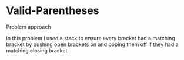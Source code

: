 # Valid-Parentheses

Problem approach

In this problem I used a stack to ensure every bracket had a matching bracket by pushing open brackets on and poping them off if they had a matching closing bracket
